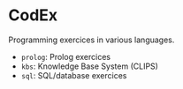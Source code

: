 # CodEx

Programming exercices in various languages.

* `prolog`: Prolog exercices
* `kbs`: Knowledge Base System (CLIPS)
* `sql`: SQL/database exercices
